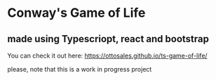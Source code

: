 # Conway's Game of Life
## made using Typescriopt, react and bootstrap

You can check it out here: https://ottosales.github.io/ts-game-of-life/

please, note that this is a work in progress project
